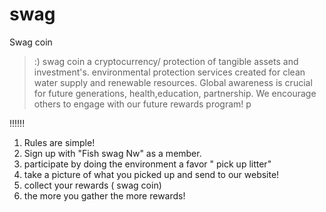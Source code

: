 # swag
Swag coin
>:) swag coin a cryptocurrency/ protection of tangible assets and investment's. 
>environmental protection services created for clean water supply and renewable resources. Global awareness is crucial for future generations, health,education, partnership.  We encourage others to engage with our future rewards program! 
>p
>
!!!!!!
1. Rules are simple!
2. Sign up with "Fish swag Nw" as a member. 
3. participate by doing the environment a favor " pick up litter"
4. take a picture of what you picked up and send to our website!
5. collect your rewards ( swag coin) 
6. the more you gather the more rewards!

